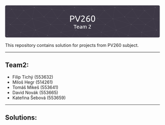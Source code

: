 ![PV260 - Team2](doc/github-header-image.png)

This repository contains solution for projects from PV260 subject.

---
## Team2:
 * Filip Tichý (553632)
 * Miloš Hegr (514261)
 * Tomáš Mikeš (553641)
 * David Novák (553665)
 * Kateřina Šebová (553659)


---
## Solutions: